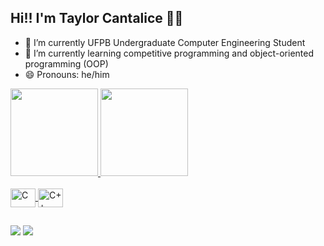 ## Hi!! I'm Taylor Cantalice 👋👋

- 🔭 I’m currently UFPB Undergraduate Computer Engineering Student 
- 🌱 I’m currently learning competitive programming and object-oriented programming (OOP)
- 😄 Pronouns: he/him

<div>
  <a href="https://github.com/taylorkcantalice">
  <img height="140em" src="https://github-readme-stats.vercel.app/api?username=taylorkcantalice&show_icons=true&theme=gruvbox&include_all_commits=true&count_private=true"/> 
  <img height="140em" src="https://github-readme-stats.vercel.app/api/top-langs/?username=taylorkcantalice&layout=compact&langs_count=7&theme=gruvbox"/>
</div>

<div style="display: inline_block"><br>
  <img align="center" alt="C" height="30" width="40" src="https://cdn.jsdelivr.net/gh/devicons/devicon/icons/c/c-original.svg" />
  <img align="center" alt="C++" height="30" width="40" src="https://cdn.jsdelivr.net/gh/devicons/devicon/icons/cplusplus/cplusplus-original.svg" />
</div>
  
##
  
<div>
  <a href="mailto:taylorkcantalice@gmail.com"><img src="https://img.shields.io/badge/Gmail-D14836?style=for-the-badge&logo=gmail&logoColor=white"></a>
  <a href="https://www.linkedin.com/in/taylor-nobrega-79562a220/" target="_blank"><img src="https://img.shields.io/badge/-LinkedIn-%230077B5?style=for-the-badge&logo=linkedin&logoColor=white" target="_blank"></a>
</div>
